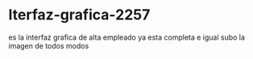 # Iterfaz-grafica-2257
es la interfaz grafica de alta empleado
ya esta completa e igual subo la imagen de todos modos
